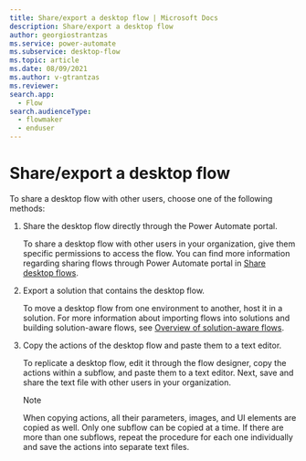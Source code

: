 ```yaml
---
title: Share/export a desktop flow | Microsoft Docs
description: Share/export a desktop flow
author: georgiostrantzas
ms.service: power-automate
ms.subservice: desktop-flow
ms.topic: article
ms.date: 08/09/2021
ms.author: v-gtrantzas
ms.reviewer:
search.app: 
  - Flow
search.audienceType: 
  - flowmaker
  - enduser
---
```


# Share/export a desktop flow

To share a desktop flow with other users, choose one of the following methods:

1. Share the desktop flow directly through the Power Automate portal.

    To share a desktop flow with other users in your organization, give them specific permissions to access the flow. You can find more information regarding sharing flows through Power Automate portal in [Share desktop flows](../manage.md#share-desktop-flows).

1. Export a solution that contains the desktop flow.

    To move a desktop flow from one environment to another, host it in a solution. For more information about importing flows into solutions and building solution-aware flows, see [Overview of solution-aware flows](../../overview-solution-flows.md).

1. Copy the actions of the desktop flow and paste them to a text editor.

    To replicate a desktop flow, edit it through the flow designer, copy the actions within a subflow, and paste them to a text editor. Next, save and share the text file with other users in your organization.

     > [!NOTE]
     > When copying actions, all their parameters, images, and UI elements are copied as well. Only one subflow can be copied at a time. If there are more than one subflows, repeat the procedure for each one individually and save the actions into separate text files.

